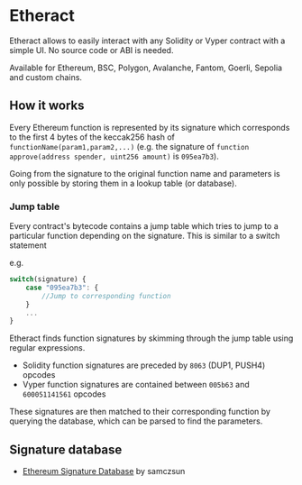 # Etheract
Etheract allows to easily interact with any Solidity or Vyper contract with a simple UI. No source code or ABI is needed.

Available for Ethereum, BSC, Polygon, Avalanche, Fantom, Goerli, Sepolia and custom chains.

## How it works
Every Ethereum function is represented by its signature which corresponds to the first 4 bytes of the keccak256 hash of `functionName(param1,param2,...)` (e.g. the signature of `function approve(address spender, uint256 amount)` is `095ea7b3`).

Going from the signature to the original function name and parameters is only possible by storing them in a lookup table (or database).

### Jump table
Every contract's bytecode contains a jump table which tries to jump to a particular function depending on the signature. This is similar to a switch statement

e.g. 
```ts
switch(signature) {
    case "095ea7b3": {
        //Jump to corresponding function
    }
    ...
}
```

Etheract finds function signatures by skimming through the jump table using regular expressions.
- Solidity function signatures are preceded by `8063` (DUP1, PUSH4) opcodes
- Vyper function signatures are contained between `005b63` and `600051141561` opcodes

These signatures are then matched to their corresponding function by querying the database, which can be parsed to find the parameters.

## Signature database
- [Ethereum Signature Database](https://sig.eth.samczsun.com/) by samczsun
